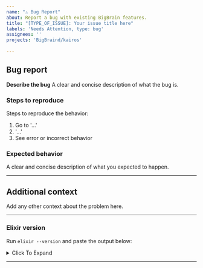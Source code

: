 ```yaml
---
name: "⚠️ Bug Report"
about: Report a bug with existing BigBrain features.
title: "[TYPE_OF_ISSUE]: Your issue title here"
labels: 'Needs Attention, type: bug'
assignees: ''
projects: 'BigBraind/kairos'

---
```


## Bug report

**Describe the bug**
A clear and concise description of what the bug is.

### Steps to reproduce

Steps to reproduce the behavior:

1. Go to '...'
2. '...'
4. See error or incorrect behavior

### Expected behavior

A clear and concise description of what you expected to happen.

---

## Additional context

Add any other context about the problem here.

---

### Elixir version

Run `elixir --version` and paste the output below:

<details><summary>Click To Expand</summary>

```
PASTE OUTPUT INSIDE HERE
```

</details>

---